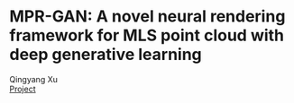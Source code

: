 # MPR-GAN: A novel neural rendering framework for MLS point cloud with deep generative learning
Qingyang Xu <br>
[Project](https://xxyxxyme.github.io/MPR_GAN_project/)
